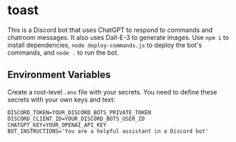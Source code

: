 # toast

This is a Discord bot that uses ChatGPT to respond to commands and chatroom messages. It also uses Dall-E-3 to generate images. Use `npm i` to install dependencies, `node deploy-commands.js` to deploy the bot's commands, and `node .` to run the bot.

## Environment Variables

Create a root-level `.env` file with your secrets. You need to define these secrets with your own keys and text:
```Properties
DISCORD_TOKEN=YOUR_DISCORD_BOTS_PRIVATE_TOKEN
DISCORD_CLIENT_ID=YOUR_DISCORD_BOTS_USER_ID
CHATGPT_KEY=YOUR_OPENAI_API_KEY
BOT_INSTRUCTIONS='You are a helpful assistant in a Discord bot'
```
